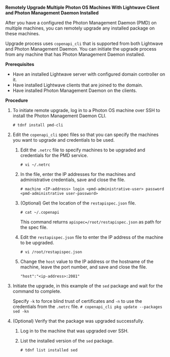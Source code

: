 **Remotely Upgrade Multiple Photon OS Machines With Lightwave Client and Photon Management Daemon Installed**

After you have a configured the Photon Management Daemon (PMD) on multiple machines, you can remotely upgrade any installed package on these machines.

Upgrade process uses `copenapi_cli` that is supported from both Lightwave and Photon Management Daemon. You can initiate the upgrade process from any machine that has Photon Management Daemon installed.   

**Prerequisites**

- Have an installed Lightwave server with configured domain controller on it.
- Have installed Lightwave clients that are joined to the domain.
- Have installed Photon Management Daemon on the clients.

**Procedure**

1. To initiate remote upgrade, log in to a Photon OS machine over SSH to install the Photon Management Daemon CLI.

	`# tdnf install pmd-cli` 
2. Edit the `copenapi_cli` spec files so that you can specify the machines you want to upgrade and credentials to be used.
	1. Edit the `.netrc` file to specify machines to be upgraded and credentials for the PMD service.

		`# vi ~/.netrc`  
	3. In the file, enter the IP addresses for the machines and administrative credentials, save and close the file.

		`# machine <IP-address> login <pmd-administrative-user> password <pmd-administrative user-password>`

	1. (Optional) Get the location of the `restapispec.json` file.

		`# cat ~/.copenapi`

		This command returns `apispec=/root/restapispec.json` as path for the spec file.
 
	3. Edit the `restapispec.json` file to enter the IP address of the machine to be upgraded.
	
		`# vi /root/restapispec.json`
	4. Change the `host` value to the IP address or the hostname of the machine, leave the port number, and save and close the file.
	
		`"host":"<ip-address>:2081"` 
	

4. Initiate the upgrade, in this example of the `sed` package and wait for the command to complete.

	Specify `-k` to force blind trust of certificates and `-n` to use the credentials from the `.netrc` file. 
	`# copenapi_cli pkg update --packages sed -kn`

5. (Optional) Verify that the package was upgraded successfully.
	1. Log in to the machine that was upgraded over SSH.
	2. List the installed version of the `sed` package.
		
		`# tdnf list installed sed`